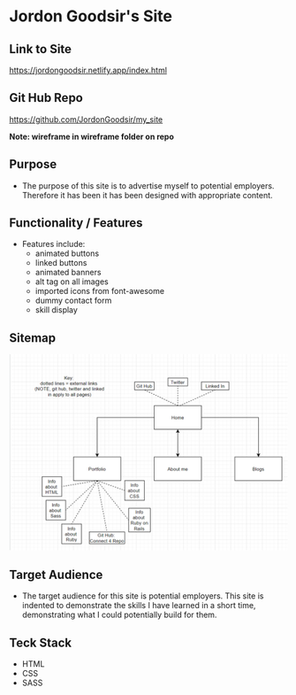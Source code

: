 # Jordon Goodsir's Site   

## Link to Site

https://jordongoodsir.netlify.app/index.html



## Git Hub Repo 

https://github.com/JordonGoodsir/my_site  

**Note: wireframe in wireframe folder on repo**



## Purpose

- The purpose of this site is to advertise myself to potential employers. Therefore it has been it has been designed with appropriate content. 



## Functionality / Features

- Features include: 
  - animated buttons   
  - linked buttons
  - animated banners 
  - alt tag on all images 
  - imported icons from font-awesome 
  - dummy contact form 
  - skill display 



## Sitemap



![sitemap](./src/docs/sitemap.PNG)



## Target Audience

- The target audience for this site is potential employers. This site is indented to demonstrate the skills I have learned in a short time, demonstrating what I could potentially build for them. 



## Teck Stack 

- HTML 
- CSS 
- SASS

